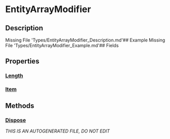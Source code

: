 # EntityArrayModifier
## Description
Missing File 'Types/EntityArrayModifier_Description.md'## Example
Missing File 'Types/EntityArrayModifier_Example.md'## Fields
## Properties
### [Length](EntityArrayModifier/P/Length.md)
### [Item](EntityArrayModifier/P/Item.md)
## Methods
### [Dispose](EntityArrayModifier/M/Dispose.md)

*THIS IS AN AUTOGENERATED FILE, DO NOT EDIT*
